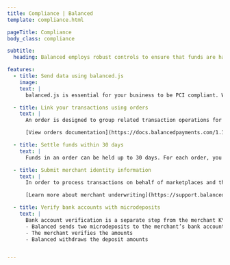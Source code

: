 ```yaml
---
title: Compliance | Balanced
template: compliance.html

pageTitle: Compliance
body_class: compliance

subtitle:
  heading: Balanced employs robust controls to ensure that funds are handled in a secure and compliant manner. Bfore integrating Balancd, please review our compliance requirements below. You&#8217ll need to implement each requirement to comply with our PCI and bank guidelines.

features:
  - title: Send data using balanced.js
    image:
    text: |
      balanced.js is essential for your business to be PCI compliant. When using balanced.js, sensitive credit card data will never touch your servers. As a result, the burden of PCI compliance shifts to Balanced, who is [PCI-DSS Level 1 Compliant](http://www.visa.com/splisting/searchGrsp.do?companyNameCriteria=Balanced).

  - title: Link your transactions using orders
    text: |
      An order is designed to group related transaction operations for a specific merchant, mapping debits to corresponding credits. Balanced must have a clear understanding of who the intended merchant is for all funds held. To facilitate proper reconciliation, each order maintains a separate balance – you can only draw from this balance to settle funds.

      [View orders documentation](https://docs.balancedpayments.com/1.1/api/orders/)

  - title: Settle funds within 30 days
    text: |
      Funds in an order can be held up to 30 days. For each order, you may only credit one merchant and the marketplace.

  - title: Submit merchant identity information
    text: |
      In order to process transactions on behalf of marketplaces and their customers, Balanced has to comply with specific requirements before releasing funds to merchants/recipients. [Know your customer (KYC)](http://en.wikipedia.org/wiki/Know_your_customer) must be performed on every merchant before settling funds to his/her bank account. To meet this requirement, please collect the following information from merchants:

      [Learn more about merchant underwriting](https://support.balancedpayments.com/hc/en-us/articles/201836340-What-is-Merchant-underwriting-or-KYC-)

  - title: Verify bank accounts with microdeposits
    text: |
      Bank account verification is a separate step from the merchant KYC verification. Balanced cannot infer bank account ownership from the Employe Identification Number (EIN). To prevent unauthorized access to an individual's bank account, Balanced will need to verify merchant ownership using a microdeposit process.
      - Balanced sends two microdeposits to the merchant’s bank account
      - The merchant verifies the amounts
      - Balanced withdraws the deposit amounts


---
```

